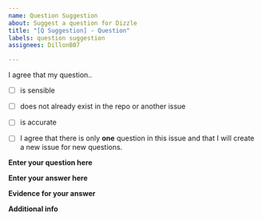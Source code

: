```yaml
---
name: Question Suggestion
about: Suggest a question for Dizzle
title: "[Q Suggestion] - Question"
labels: question suggestion
assignees: DillonB07

---
```


I agree that my question.. <!-- Replace [ ] with [x] if you agree with the statement -->
* [ ] is sensible
* [ ] does not already exist in the repo or another issue
* [ ] is accurate
* [ ] I agree that there is only **one** question in this issue and that I will create a new issue for new questions.


**Enter your question here**


**Enter your answer here**


**Evidence for your answer**



**Additional info**
